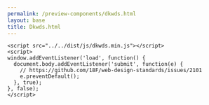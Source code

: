 ```yaml
--- 
permalink: /preview-components/dkwds.html
layout: base 
title: Dkwds.html
---
```


<!doctype html>
<html lang="en-US">
  <head>
    <title>Dkwds: Default</title>
    <link rel="stylesheet" href="../../dist/css/dkwds-virkdk.min.css">
  </head>
  <body>
    
    <script src="../../dist/js/dkwds.min.js"></script>
    <script>
    window.addEventListener('load', function() {
      document.body.addEventListener('submit', function(e) {
        // https://github.com/18F/web-design-standards/issues/2101
        e.preventDefault();
      }, true);
    }, false);
    </script>
  </body>
</html>

